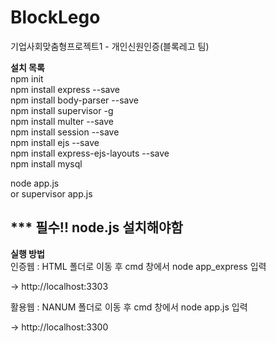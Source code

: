 # BlockLego
기업사회맞춤형프로젝트1 - 개인신원인증(블록레고 팀)

<b>설치 목록</b>  
npm init  
npm install express --save  
npm install body-parser --save  
npm install supervisor -g  
npm install multer --save  
npm install session --save  
npm install ejs --save  
npm install express-ejs-layouts --save  
npm install mysql  

node app.js  
or supervisor app.js  

*** 필수!! node.js 설치해야함
---

<b>실행 방법</b>  
인증웹 : HTML 폴더로 이동 후 cmd 창에서 node app_express 입력

-> http://localhost:3303

활용웹 : NANUM 폴더로 이동 후 cmd 창에서 node app.js 입력

-> http://localhost:3300
